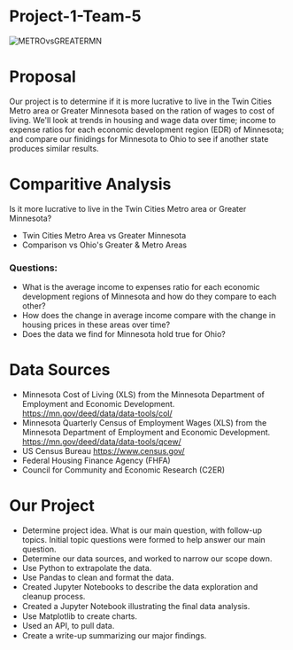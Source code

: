# Project-1-Team-5
![METROvsGREATERMN](group5-project1-readme-header.png)

# Proposal
Our project is to determine if it is more lucrative to live in the Twin Cities Metro area or Greater Minnesota based on the ration of wages to cost of living. We'll look at trends in housing and wage data over time; income to expense ratios for each economic development region (EDR) of Minnesota; and compare our finidings for Minnesota to Ohio to see if another state produces similar results.

# Comparitive Analysis
Is it more lucrative to live in the Twin Cities Metro area or Greater Minnesota?

  * Twin Cities Metro Area vs Greater Minnesota
  * Comparison vs Ohio's Greater & Metro Areas

### Questions:
 * What is the average income to expenses ratio for each economic development regions of Minnesota and how do they compare to each other? 
 * How does the change in average income compare with the change in housing prices in these areas over time? 
 * Does the data we find for Minnesota hold true for Ohio? 

# Data Sources
 * Minnesota Cost of Living (XLS) from the Minnesota Department of Employment and Economic Development. 
   https://mn.gov/deed/data/data-tools/col/ 
 * Minnesota Quarterly Census of Employment Wages (XLS) from the Minnesota Department of Employment and Economic Development. 
   https://mn.gov/deed/data/data-tools/qcew/
 * US Census Bureau
   https://www.census.gov/
 * Federal Housing Finance Agency (FHFA)
 * Council for Community and Economic Research (C2ER)

# Our Project
 * Determine project idea. What is our main question, with follow-up topics. Initial topic questions were formed to help answer our main question.
 * Determine our data sources, and worked to narrow our scope down.
 * Use Python to extrapolate the data.
 * Use Pandas to clean and format the data.
 * Created Jupyter Notebooks to describe the data exploration and cleanup process.
 * Created a Jupyter Notebook illustrating the ﬁnal data analysis.
 * Use Matplotlib to create charts.
 * Used an API, to pull data.
 * Create a write-up summarizing our major ﬁndings.
